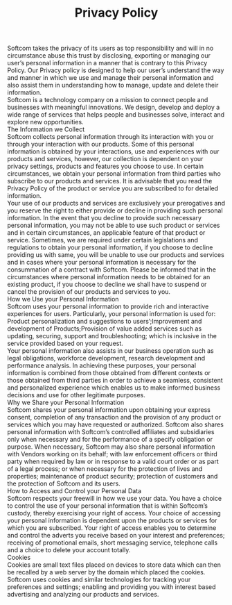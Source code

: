 ---
layout: policies
permalink: /privacy-policy/
title: Privacy Policy
headline: Privacy Policy
copy: |-
    Our digital products terms, privacy, acceptable use, and cookie policies, copyrights. 
featured_image: https://res.cloudinary.com/softcomux/image/upload/v1533672507/sfc/headers/policies-header.jpg
image_description: Softcom impacts
body: |-
    Softcom takes the privacy of its users as top responsibility and will in no circumstance abuse this trust by disclosing, exporting or managing our user’s personal information in a manner that is contrary to this Privacy Policy. Our Privacy policy is designed to help our user’s understand the way and manner in which we use and manage their personal information and also assist them in understanding how to manage, update and delete their information.  

    Softcom is a technology company on a mission to connect people and businesses with meaningful innovations. We design, develop and deploy a wide range of services that helps people and businesses solve, interact and explore new opportunities.

    #### The Information we Collect
    Softcom collects personal information through its interaction with you or through your interaction with our products. Some of this personal information is obtained by your interactions, use and experiences with our products and services, however, our collection is dependent on your privacy settings, products and features you choose to use. In certain circumstances, we obtain your personal information from third parties who subscribe to our products and services. It is advisable that you read the Privacy Policy of the product or service you are subscribed to for detailed information.

    Your use of our products and services are exclusively your prerogatives and you reserve the right to either provide or decline in providing such personal information. In the event that you decline to provide such necessary personal information, you may not be able to use such product or services and in certain circumstances, an applicable feature of that product or service. Sometimes, we are required under certain legislations and regulations to obtain your personal information, if you choose to decline providing us with same, you will be unable to use our products and services and in cases where your personal information is necessary for the consummation of a contract with Softcom. Please be informed that in the circumstances where personal information needs to be obtained for an existing product, if you choose to decline we shall have to suspend or cancel the provision of our products and services to you.


    #### How we Use your Personal Information
    Softcom uses your personal information to provide rich and interactive experiences for users. Particularly, your personal information is used for:  

    - Product personalization and suggestions to users’;
    - Improvement and development of Products;
    - Provision of value added services such as updating, securing, support and troubleshooting; which is inclusive in the service provided based on your request.  

    Your personal information also assists in our business operation such as legal obligations, workforce development, research development and performance analysis. In achieving these purposes, your personal information is combined from those obtained from different contexts or those obtained from third parties in order to achieve a seamless, consistent and personalized experience which enables us to make informed business decisions and use for other legitimate purposes.   

    ### Why we Share your Personal Information
    Softcom shares your personal information upon obtaining your express consent, completion of any transaction and the provision of any product or services which you may have requested or authorized. Softcom also shares personal information with Softcom’s controlled affiliates and subsidiaries only when necessary and for the performance of a specify obligation or purpose. When necessary, Softcom may also share personal information with Vendors working on its behalf; with law enforcement officers or third party when required by law or in response to a valid court order or as part of a legal process; or when necessary for the protection of lives and properties; maintenance of product security; protection of customers and the protection of Softcom and its users.

    #### How to Access and Control your Personal Data
    Softcom respects your freewill in how we use your data. You have a choice to control the use of your personal information that is within Softcom’s custody, thereby exercising your right of access. Your choice of accessing your personal information is dependent upon the products or services for which you are subscribed. Your right of access enables you to determine and control the adverts you receive based on your interest and preferences; receiving of promotional emails, short messaging service, telephone calls and a choice to delete your account totally.

    #### Cookies
    Cookies are small text files placed on devices to store data which can then be recalled by a web server by the domain which placed the cookies. Softcom uses cookies and similar technologies for tracking your preferences and settings; enabling and providing you with interest based advertising and analyzing our products and services.
---